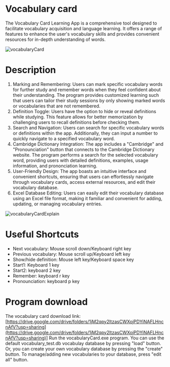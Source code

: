 # Vocabulary card
The Vocabulary Card Learning App is a comprehensive tool designed to facilitate vocabulary acquisition and language learning. It offers a range of features to enhance the user's vocabulary skills and provides convenient resources for in-depth understanding of words.

![vocabularyCard](https://github.com/Ching-Chieh-Wang/vocabulary_card/assets/81002444/1c0ce915-bec3-4b45-a4d0-92cf056c6721)

# Description
1. Marking and Remembering: Users can mark specific vocabulary words for further study and remember words when they feel confident about their understanding. The program provides customized learning such that users can tailor their study sessions by only showing marked words or vocabularies that are not remembered.
2. Definition Toggle: Users have the option to hide or reveal definitions while studying. This feature allows for better memorization by challenging users to recall definitions before checking them.
3. Search and Navigation: Users can search for specific vocabulary words or definitions within the app. Additionally, they can input a number to quickly navigate to a specified vocabulary word.
4. Cambridge Dictionary Integration: The app includes a "Cambridge" and "Pronounciation" button that connects to the Cambridge Dictionary website. The program performs a search for the selected vocabulary word, providing users with detailed definitions, examples, usage information, and prononciation learning.
5. User-Friendly Design: The app boasts an intuitive interface and convenient shortcuts, ensuring that users can effortlessly navigate through vocabulary cards, access external resources, and edit their vocabulary database.
6. Excel Database Editing: Users can easily edit their vocabulary database using an Excel file format, making it familiar and convenient for adding, updating, or managing vocabulary entries.

![vocabularyCardExplain](https://github.com/Ching-Chieh-Wang/vocabulary_card/assets/81002444/37812516-95fa-457a-9ba3-145cd7fc6c72)

# Useful Shortcuts
* Next vocabulary: Mouse scroll down/Keyboard right key
* Previous vocabulary: Mouse scroll up/Keyboard left key
* Show/hide definition: Mouse left key/Keyboard space key
* Start1: Keyboard 1 key
* Start2: keyboard 2 key
* Remember: keyboard r key
* Pronounciation: keyboard p key

# Program download
The vocabulary card download link: [https://drive.google.com/drive/folders/1jM2qpy2ltzasCWXojPDYiNAFLHncnAfV?usp=sharing](https://drive.google.com/drive/folders/1jM2qpy2ltzasCWXojPDYiNAFLHncnAfV?usp=sharing)]
Run the vocabularyCard.exe program. You can use the default vocabulary_test.db vocabulay database by pressing "load" button. Or, you can create your own vocabulary database by pressing the "create" button. To manage/adding new vocabularies to your database, press "edit all" button.
